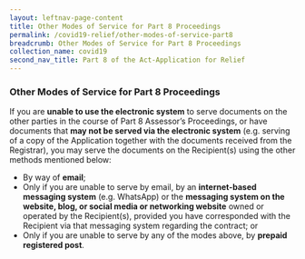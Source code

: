 ```yaml
---
layout: leftnav-page-content
title: Other Modes of Service for Part 8 Proceedings 
permalink: /covid19-relief/other-modes-of-service-part8
breadcrumb: Other Modes of Service for Part 8 Proceedings 
collection_name: covid19
second_nav_title: Part 8 of the Act-Application for Relief
---
```


### Other Modes of Service for Part 8 Proceedings ###

If you are **unable to use the electronic system** to serve documents on the other parties in the course of Part 8 Assessor’s Proceedings, or have documents that **may not be served via the electronic system** (e.g. serving of a copy of the Application together with the documents received from the Registrar), you may serve the documents on the Recipient(s) using the other methods mentioned below:
* By way of **email**;
* Only if you are unable to serve by email, by an **internet-based messaging system** (e.g. WhatsApp) or the **messaging system on the website, blog, or social media or networking website** owned or operated by the Recipient(s), provided you have corresponded with the Recipient via that messaging system regarding the contract; or
* Only if you are unable to serve by any of the modes above, by **prepaid registered post**.
